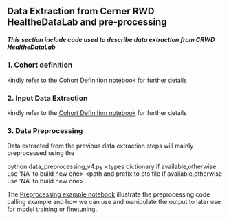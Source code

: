 ## Data Extraction from Cerner RWD HealtheDataLab and pre-processing

##### This section include code used to  describe data extraction from CRWD HealtheDataLab

### 1. Cohort definition 

kindly refer to the [Cohort Definition notebook](Data%20Extraction/Cohort_Definition_CRWD.ipynb) for further details


### 2. Input Data Extraction

kindly refer to the [Cohort Definition notebook](Data%20Extraction/Data_Extraction_CRWD.ipynb) for further details

### 3. Data Preprocessing

Data extracted from the previous data extraction steps will mainly preprocessed using the 

  python data_preprocessing_v4.py <Case File> <Control File> <types dictionary if available,otherwise use 'NA' to build new one> <output Files Prefix> <path and prefix to pts file if available,otherwise use 'NA' to build new one>
 
The [Preprocessing example notebook](Preprocessing_example_CRWD.ipynb) illustrate the preprocessing code calling example and how we can use and manipulate the output to later use for model training or finetuning.
